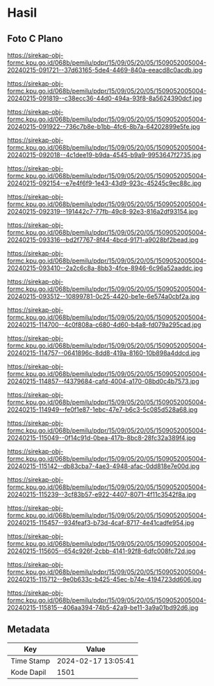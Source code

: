 # Hasil

## Foto C Plano

https://sirekap-obj-formc.kpu.go.id/068b/pemilu/pdpr/15/09/05/20/05/1509052005004-20240215-091721--37d63165-5de4-4469-840a-eeacd8c0acdb.jpg

https://sirekap-obj-formc.kpu.go.id/068b/pemilu/pdpr/15/09/05/20/05/1509052005004-20240215-091819--c38ecc36-44d0-494a-93f8-8a5624390dcf.jpg

https://sirekap-obj-formc.kpu.go.id/068b/pemilu/pdpr/15/09/05/20/05/1509052005004-20240215-091922--736c7b8e-b1bb-4fc6-8b7a-64202899e5fe.jpg

https://sirekap-obj-formc.kpu.go.id/068b/pemilu/pdpr/15/09/05/20/05/1509052005004-20240215-092018--4c1dee19-b9da-4545-b9a9-9953647f2735.jpg

https://sirekap-obj-formc.kpu.go.id/068b/pemilu/pdpr/15/09/05/20/05/1509052005004-20240215-092154--e7e4f6f9-1e43-43d9-923c-45245c9ec88c.jpg

https://sirekap-obj-formc.kpu.go.id/068b/pemilu/pdpr/15/09/05/20/05/1509052005004-20240215-092319--191442c7-77fb-49c8-92e3-816a2df93154.jpg

https://sirekap-obj-formc.kpu.go.id/068b/pemilu/pdpr/15/09/05/20/05/1509052005004-20240215-093316--bd2f7767-8f44-4bcd-9171-a9028bf2bead.jpg

https://sirekap-obj-formc.kpu.go.id/068b/pemilu/pdpr/15/09/05/20/05/1509052005004-20240215-093410--2a2c6c8a-8bb3-4fce-8946-6c96a52aaddc.jpg

https://sirekap-obj-formc.kpu.go.id/068b/pemilu/pdpr/15/09/05/20/05/1509052005004-20240215-093512--10899781-0c25-4420-be1e-6e574a0cbf2a.jpg

https://sirekap-obj-formc.kpu.go.id/068b/pemilu/pdpr/15/09/05/20/05/1509052005004-20240215-114700--4c0f808a-c680-4d60-b4a8-fd079a295cad.jpg

https://sirekap-obj-formc.kpu.go.id/068b/pemilu/pdpr/15/09/05/20/05/1509052005004-20240215-114757--0641896c-8dd8-419a-8160-10b898a4ddcd.jpg

https://sirekap-obj-formc.kpu.go.id/068b/pemilu/pdpr/15/09/05/20/05/1509052005004-20240215-114857--f4379684-cafd-4004-a170-08bd0c4b7573.jpg

https://sirekap-obj-formc.kpu.go.id/068b/pemilu/pdpr/15/09/05/20/05/1509052005004-20240215-114949--fe0f1e87-1ebc-47e7-b6c3-5c085d528a68.jpg

https://sirekap-obj-formc.kpu.go.id/068b/pemilu/pdpr/15/09/05/20/05/1509052005004-20240215-115049--0f14c91d-0bea-417b-8bc8-28fc32a389f4.jpg

https://sirekap-obj-formc.kpu.go.id/068b/pemilu/pdpr/15/09/05/20/05/1509052005004-20240215-115142--db83cba7-4ae3-4948-afac-0dd818e7e00d.jpg

https://sirekap-obj-formc.kpu.go.id/068b/pemilu/pdpr/15/09/05/20/05/1509052005004-20240215-115239--3cf83b57-e922-4407-8071-4f11c3542f8a.jpg

https://sirekap-obj-formc.kpu.go.id/068b/pemilu/pdpr/15/09/05/20/05/1509052005004-20240215-115457--934feaf3-b73d-4caf-8717-4e41cadfe954.jpg

https://sirekap-obj-formc.kpu.go.id/068b/pemilu/pdpr/15/09/05/20/05/1509052005004-20240215-115605--654c926f-2cbb-4141-92f8-6dfc008fc72d.jpg

https://sirekap-obj-formc.kpu.go.id/068b/pemilu/pdpr/15/09/05/20/05/1509052005004-20240215-115712--9e0b633c-b425-45ec-b74e-4194723dd606.jpg

https://sirekap-obj-formc.kpu.go.id/068b/pemilu/pdpr/15/09/05/20/05/1509052005004-20240215-115815--406aa394-74b5-42a9-be11-3a9a01bd92d6.jpg


## Metadata

| Key        | Value               |
| ---------- | ------------------- |
| Time Stamp | 2024-02-17 13:05:41 |
| Kode Dapil | 1501                |



